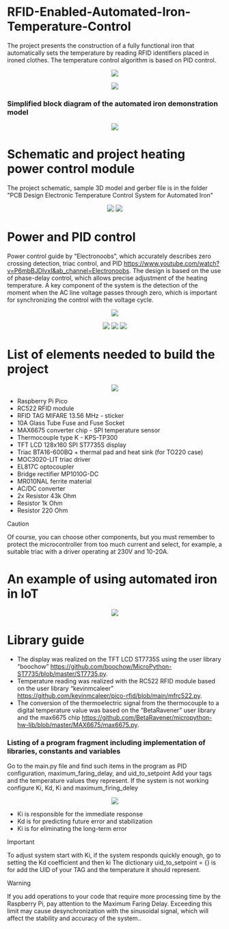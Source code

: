 # RFID-Enabled-Automated-Iron-Temperature-Control

The project presents the construction of a fully functional iron that automatically sets the temperature by reading RFID identifiers placed in ironed clothes. The temperature control algorithm is based on PID control.
<p align="center">
  <img src="https://github.com/user-attachments/assets/d4ed9dc0-e8c1-4179-bdef-a33d72f8b425">
</p>
<p align="center">
  <img src="https://github.com/user-attachments/assets/8aab20bf-c929-4ce9-ae06-862c8b10b950">
</p>

### Simplified block diagram of the automated iron demonstration model

<p align="center">
  <img src="https://github.com/user-attachments/assets/ecc0c315-ce39-46e9-818b-9561bd2f1921">
</p>

# Schematic and project heating power control module
The project schematic, sample 3D model and gerber file is in the folder "PCB Design Electronic Temperature Control System for Automated Iron"
<p align="center">
  <img src="https://github.com/user-attachments/assets/1409585e-9fe1-43e5-a72e-cab69f359077">
  <img src="https://github.com/user-attachments/assets/8e4f7270-c5d8-43d3-9067-631738742f07">
</p>

# Power and PID control

Power control guide by “Electronoobs”, which accurately describes zero crossing detection, triac control, and PID https://www.youtube.com/watch?v=P6mbBJDIvxI&ab_channel=Electronoobs. 
The design is based on the use of phase-delay control, which allows precise adjustment of the heating temperature. A key component of the system is the detection of the moment when the AC line voltage passes through zero, which is important for synchronizing the control with the voltage cycle.
<p align="center">
  <img src="https://github.com/user-attachments/assets/d9746f44-6ded-443f-8944-6878a1418bd3">
</p>
<p align="center">
  <img src="https://github.com/user-attachments/assets/f6fe8c1e-ad30-462f-878b-743e11e43f99">
  <img src="https://github.com/user-attachments/assets/23aac976-357b-4ec9-88b5-69a84c59b32c">
  <img src="https://github.com/user-attachments/assets/bf14816c-53ea-4296-b89a-5f5566fb2242">
</p>

# List of elements needed to build the project

<p align="center">
  <img src="https://github.com/user-attachments/assets/f0798c2c-b4db-4ef2-8f07-f5ab6efee7ca">
</p>

- Raspberry Pi Pico
- RC522 RFID module
- RFID TAG MIFARE 13.56 MHz - sticker
- 10A Glass Tube Fuse and Fuse Socket
- MAX6675 converter chip - SPI temperature sensor
- Thermocouple type K - KPS-TP300
- TFT LCD 128x160 SPI ST7735S display
- Triac BTA16-600BQ + thermal pad and heat sink (for TO220 case)
- MOC3020-LIT triac driver
- EL817C optocoupler
- Bridge rectifier MP1010G-DC
- MR010NAL ferrite material
- AC/DC converter
- 2x Resistor 43k Ohm
- Resistor 1k Ohm
- Resistor 220 Ohm

> [!CAUTION]
> Of course, you can choose other components, but you must remember to protect the microcontroller from too much current and select, for example, a suitable triac with a driver operating at 230V and 10-20A.

# An example of using automated iron in IoT
<p align="center">
  <img src="https://github.com/user-attachments/assets/d454ec80-646d-402d-bd42-c17971e1c51a">
</p>

# Library guide

- The display was realized on the TFT LCD ST7735S using the user library “boochow” https://github.com/boochow/MicroPython-ST7735/blob/master/ST7735.py.
- Temperature reading was realized with the RC522 RFID module based on the user library “kevinmcaleer” https://github.com/kevinmcaleer/pico-rfid/blob/main/mfrc522.py.
- The conversion of the thermoelectric signal from the thermocouple to a digital temperature value was based on the
“BetaRavener” user library and the max6675 chip https://github.com/BetaRavener/micropython-hw-lib/blob/master/MAX6675/max6675.py.

### Listing of a program fragment including implementation of libraries, constants and variables

Go to the main.py file and find such items in the program as PID configuration, maximum_faring_delay, and uid_to_setpoint
Add your tags and the temperature values ​​they represent. If the system is not working configure Ki, Kd, ​​Ki and maximum_firing_deley
<p align="center">
  <img src="https://github.com/user-attachments/assets/8d394e15-2927-41f8-8645-64bd6f782bf2">
</p>

- Ki is responsible for the immediate response 
- Kd is for predicting future error and stabilization
- Ki is for eliminating the long-term error

> [!IMPORTANT]
> To adjust system start with Ki, if the system responds quickly enough, go to setting the Kd coefficient and then ki
> The dictionary uid_to_setpoint = {} is for add the UID of your TAG and the temperature it should represent.

> [!WARNING]
> If you add operations to your code that require more processing time by the Raspberry Pi, pay attention to the Maximum Faring Delay. Exceeding this limit may cause desynchronization with the sinusoidal signal, which will affect the stability and accuracy of the system..
